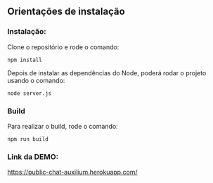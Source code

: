 ## Orientações de instalação

### Instalação:

Clone o repositório e rode o comando:

```
npm install
```

Depois de instalar as dependências do Node, poderá rodar o projeto usando o comando:

```
node server.js
```

### Build

Para realizar o build, rode o comando:

```
npm run build
```

### Link da DEMO: 
https://public-chat-auxilium.herokuapp.com/
